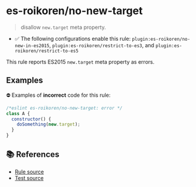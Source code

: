 # es-roikoren/no-new-target
> disallow `new.target` meta property.

- ✅ The following configurations enable this rule: `plugin:es-roikoren/no-new-in-es2015`, `plugin:es-roikoren/restrict-to-es3`, and `plugin:es-roikoren/restrict-to-es5`

This rule reports ES2015 `new.target` meta property as errors.

## Examples

⛔ Examples of **incorrect** code for this rule:

```js
/*eslint es-roikoren/no-new-target: error */
class A {
  constructor() {
    doSomething(new.target);
  }
}
```

## 📚 References

- [Rule source](https://github.com/roikoren755/eslint-plugin-es/blob/v1.0.1/src/rules/no-new-target.ts)
- [Test source](https://github.com/roikoren755/eslint-plugin-es/blob/v1.0.1/tests/src/rules/no-new-target.ts)
